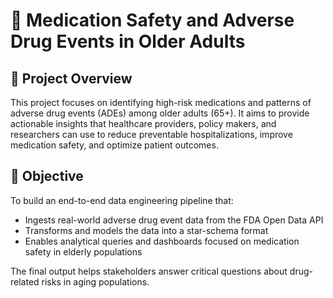 # 💊 Medication Safety and Adverse Drug Events in Older Adults

## 📌 Project Overview

This project focuses on identifying high-risk medications and patterns of adverse drug events (ADEs) among older adults (65+). It aims to provide actionable insights that healthcare providers, policy makers, and researchers can use to reduce preventable hospitalizations, improve medication safety, and optimize patient outcomes.

## 🎯 Objective

To build an end-to-end data engineering pipeline that:
- Ingests real-world adverse drug event data from the FDA Open Data API
- Transforms and models the data into a star-schema format
- Enables analytical queries and dashboards focused on medication safety in elderly populations

The final output helps stakeholders answer critical questions about drug-related risks in aging populations.
